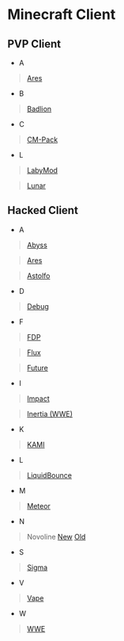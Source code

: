# Minecraft Client

## PVP Client

- A

> [Ares](https://www.aresclient.com/​)

- B

> [Badlion](http://www.badlion.net)

- C

> [CM-Pack](http://cm-pack.pl)

- L

> [LabyMod](http://labymod.net)

> [Lunar](http://www.lunarclient.com)

## Hacked Client

- A

> [Abyss](https://abyssclient.com/)

> [Ares](http://aresclient.org)

> [Astolfo](https://www.astolfo.lgbt/)

- D

> [Debug](http://debug.xinchen.space)

- F

> [FDP](https://fdp.liulihaocai.pw/)

> [Flux](http://flux.today)

> [Future](https://www.futureclient.net/)

- I

> [Impact](http://impactclient.net)

> [Inertia (WWE)](https://inertiaclient.com/)

- K

> [KAMI](https://github.com/zeroeightysix/KAMI)

- L

> [LiquidBounce](http://liquidbounce.net)

- M

> [Meteor](http://meteorclient.com/)

- N

> Novoline [New](http://noveline.gg) [Old](http://novoline.wtf)

- S

> [Sigma](http://sigmaclient.info)

- V

> [Vape](http://vape.gg/)

- W

> [WWE](https://inertiaclient.com/)
